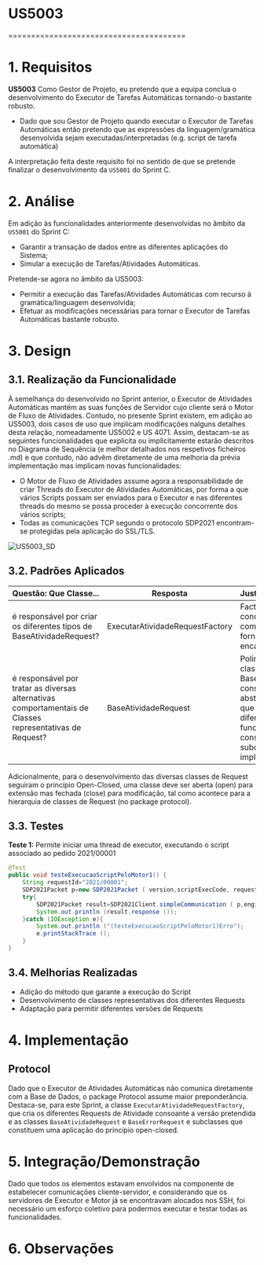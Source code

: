 # US5003
=======================================


# 1. Requisitos

**US5003**  Como Gestor de Projeto, eu pretendo que a equipa conclua o desenvolvimento do Executor de Tarefas Automáticas tornando-o bastante robusto.

-  Dado que sou Gestor de Projeto quando executar o Executor de Tarefas Automáticas então pretendo que as expressões da linguagem/gramática desenvolvida sejam executadas/interpretadas (e.g. script de tarefa automática)

A interpretação feita deste requisito foi no sentido de que se pretende finalizar o desenvolvimento da `US5001` do Sprint C.

# 2. Análise

Em adição às funcionalidades anteriormente desenvolvidas no âmbito da `US5001` do Sprint C:

- Garantir a transação de dados entre as diferentes aplicações do Sistema;
- Simular a execução de Tarefas/Atividades Automáticas.

Pretende-se agora no âmbito da US5003:

- Permitir a execução das Tarefas/Atividades Automáticas com recurso à gramática/linguagem desenvolvida;
- Efetuar as modificações necessárias para tornar o Executor de Tarefas Automáticas bastante robusto.

# 3. Design

## 3.1. Realização da Funcionalidade

À semelhança do desenvolvido no Sprint anterior, o Executor de Atividades Automáticas mantém as suas funções de Servidor cujo cliente será o Motor de Fluxo de Atividades. Contudo, no presente Sprint existem, em adição ao US5003, dois casos de uso que implicam modificações nalguns detalhes desta relação, nomeadamente US5002 e US 4071. Assim, destacam-se as seguintes funcionalidades que explicita ou implicitamente estarão descritos no Diagrama de Sequência (e melhor detalhados nos respetivos ficheiros .md) e que contudo, não advêm diretamente de uma melhoria da prévia implementação mas implicam novas funcionalidades:

- O Motor de Fluxo de Atividades assume agora a responsabilidade de criar Threads do Executor de Atividades Automáticas, por forma a que vários Scripts possam ser enviados para o Executor e nas diferentes threads do mesmo se possa proceder à execução concorrente dos vários scripts;
- Todas as comunicações TCP segundo o protocolo SDP2021 encontram-se protegidas pela aplicação do SSL/TLS.

![US5003_SD](US5003_SD.svg)



## 3.2. Padrões Aplicados

| Questão: Que Classe...                                       | Resposta                        | Justificação (Padrão)                                        |
| ------------------------------------------------------------ | ------------------------------- | ------------------------------------------------------------ |
| é responsável por criar os diferentes tipos de BaseAtividadeRequest? | ExecutarAtividadeRequestFactory | Factory, quando um conceito é demasiado complexo, as fábricas fornecem encapsulamento. |
| é responsável por tratar as diversas alternativas comportamentais de Classes representativas de Request? | BaseAtividadeRequest | Polimorfismo, na classe abstrata BaseAtividadeRequest constrói-se o método abstrato execute() que assume diferentes funcionalidades consoante a subclasse que implementa o método. |

Adicionalmente, para o desenvolvimento das diversas classes de Request seguiram o princípio Open-Closed, uma classe deve ser aberta (open) para extensão mas fechada (close) para modificação, tal como acontece para a hierarquia de classes de Request (no package protocol).

## 3.3. Testes 

**Teste 1:** Permite iniciar uma thread de executor, executando o script associado ao pedido 2021/00001

```java
@Test
public void testeExecucaoScriptPeloMotor1() {
    String requestId="2021/00001";
    SDP2021Packet p=new SDP2021Packet ( version,scriptExecCode, requestId);
    try{
        SDP2021Packet result=SDP2021Client.simpleCommunication ( p,engineIp,enginePort, cert);
        System.out.println (result.response ());
    }catch (IOException e){
        System.out.println ("(testeExecucaoScriptPeloMotor1)Erro");
        e.printStackTrace ();
    }
}
```

## 3.4. Melhorias Realizadas

- Adição do método que garante a execução do Script
- Desenvolvimento de classes representativas dos diferentes Requests
- Adaptação para permitir diferentes versões de Requests

# 4. Implementação

## Protocol 
Dado que o Executor de Atividades Automáticas não comunica diretamente com a Base de Dados, o package Protocol assume maior preponderância.
Destaca-se, para este Sprint, a classe `ExecutarAtividadeRequestFactory`, que cria os diferentes Requests de Atividade consoante a versão pretendida e as classes `BaseAtividadeRequest` e `BaseErrorRequest` e subclasses que constituem uma aplicação do princípio open-closed.


# 5. Integração/Demonstração

Dado que todos os elementos estavam envolvidos na componente de estabelecer comunicações cliente-servidor, e considerando que 
os servidores de Executor e Motor já se encontravam alocados nos SSH, foi necessário um esforço coletivo para podermos executar e testar todas as funcionalidades.

# 6. Observações

